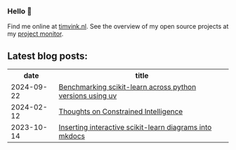 ### Hello 👋

Find me online at [timvink.nl](https://www.timvink.nl). See the overview of my open source projects at my [project monitor](https://timvink.github.io/project-monitor/).

## Latest blog posts:

<table style="width:100%">
  <tr>
    <th>date</th>
    <th>title</th>
  </tr>
<!-- BLOG-POST-LIST:START -->
<tr><td>2024-09-22</td><td><a href="https://timvink.nl/blog/benchmarking-sklearn-python/">Benchmarking scikit-learn across python versions using uv</a></td></tr>
<tr><td>2024-02-12</td><td><a href="https://timvink.nl/blog/constrained-intelligence/">Thoughts on Constrained Intelligence</a></td></tr>
<tr><td>2023-10-14</td><td><a href="https://timvink.nl/blog/sklearn-visualizations-in-mkdocs/">Inserting interactive scikit-learn diagrams into mkdocs</a></td></tr>

<!-- BLOG-POST-LIST:END -->
</table>
